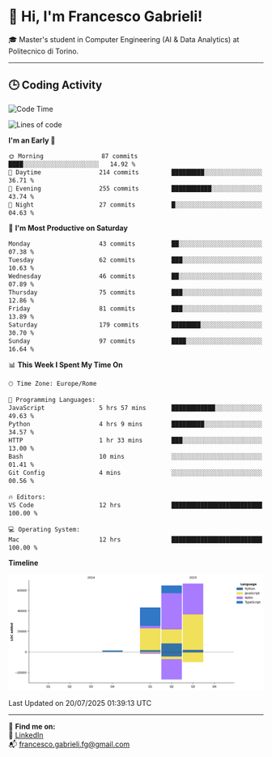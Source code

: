 # 👋 Hi, I'm Francesco Gabrieli!

🎓 Master's student in Computer Engineering (AI & Data Analytics) at Politecnico di Torino.  

---

## 🕒 Coding Activity

<!--START_SECTION:waka-->
![Code Time](http://img.shields.io/badge/Code%20Time-98%20hrs%2017%20mins-blue)

![Lines of code](https://img.shields.io/badge/From%20Hello%20World%20I%27ve%20Written-174.9%20thousand%20lines%20of%20code-blue)

**I'm an Early 🐤** 

```text
🌞 Morning                87 commits          ████░░░░░░░░░░░░░░░░░░░░░   14.92 % 
🌆 Daytime                214 commits         █████████░░░░░░░░░░░░░░░░   36.71 % 
🌃 Evening                255 commits         ███████████░░░░░░░░░░░░░░   43.74 % 
🌙 Night                  27 commits          █░░░░░░░░░░░░░░░░░░░░░░░░   04.63 % 
```
📅 **I'm Most Productive on Saturday** 

```text
Monday                   43 commits          ██░░░░░░░░░░░░░░░░░░░░░░░   07.38 % 
Tuesday                  62 commits          ███░░░░░░░░░░░░░░░░░░░░░░   10.63 % 
Wednesday                46 commits          ██░░░░░░░░░░░░░░░░░░░░░░░   07.89 % 
Thursday                 75 commits          ███░░░░░░░░░░░░░░░░░░░░░░   12.86 % 
Friday                   81 commits          ███░░░░░░░░░░░░░░░░░░░░░░   13.89 % 
Saturday                 179 commits         ████████░░░░░░░░░░░░░░░░░   30.70 % 
Sunday                   97 commits          ████░░░░░░░░░░░░░░░░░░░░░   16.64 % 
```


📊 **This Week I Spent My Time On** 

```text
🕑︎ Time Zone: Europe/Rome

💬 Programming Languages: 
JavaScript               5 hrs 57 mins       ████████████░░░░░░░░░░░░░   49.63 % 
Python                   4 hrs 9 mins        █████████░░░░░░░░░░░░░░░░   34.57 % 
HTTP                     1 hr 33 mins        ███░░░░░░░░░░░░░░░░░░░░░░   13.00 % 
Bash                     10 mins             ░░░░░░░░░░░░░░░░░░░░░░░░░   01.41 % 
Git Config               4 mins              ░░░░░░░░░░░░░░░░░░░░░░░░░   00.56 % 

🔥 Editors: 
VS Code                  12 hrs              █████████████████████████   100.00 % 

💻 Operating System: 
Mac                      12 hrs              █████████████████████████   100.00 % 
```

**Timeline**

![Lines of Code chart](https://raw.githubusercontent.com/francescogabrieli/francescogabrieli/main/assets/bar_graph.png)


 Last Updated on 20/07/2025 01:39:13 UTC
<!--END_SECTION:waka-->


---



🔗 **Find me on:**  
💼 [LinkedIn](https://www.linkedin.com/in/francesco-gabrieli)  
📬 francesco.gabrieli.fg@gmail.com  



